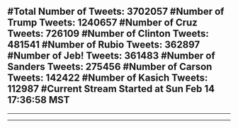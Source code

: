 #Total Number of Tweets: 3702057 
#Number of Trump Tweets: 1240657
#Number of Cruz Tweets: 726109
#Number of Clinton Tweets: 481541
#Number of Rubio Tweets: 362897
#Number of Jeb! Tweets: 361483
#Number of Sanders Tweets: 275456
#Number of Carson Tweets: 142422
#Number of Kasich Tweets: 112987
#Current Stream Started at Sun Feb 14 17:36:58 MST
---
---
---
